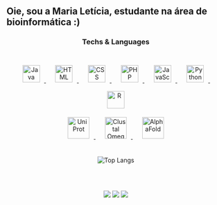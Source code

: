 ## Oie, sou a Maria Letícia, estudante na área de bioinformática :)

  <div align="center">
  <h3>Techs & Languages</h3>
  <br>
 <!-- Linguagens -->
  <a href="https://www.java.com" target="_blank">
    <img src="https://cdn.jsdelivr.net/gh/devicons/devicon/icons/java/java-original.svg" height="40" style="margin: 10px;" alt="Java"/>
  </a>&nbsp;&nbsp;
  <a href="https://developer.mozilla.org/en-US/docs/Web/HTML" target="_blank">
    <img src="https://cdn.jsdelivr.net/gh/devicons/devicon/icons/html5/html5-original.svg" height="40" style="margin: 10px;" alt="HTML"/>
  </a>&nbsp;&nbsp;
  <a href="https://developer.mozilla.org/en-US/docs/Web/CSS" target="_blank">
    <img src="https://cdn.jsdelivr.net/gh/devicons/devicon/icons/css3/css3-original.svg" height="40" style="margin: 10px;" alt="CSS"/>
  </a>&nbsp;&nbsp;
  <a href="https://www.php.net/" target="_blank">
    <img src="https://cdn.jsdelivr.net/gh/devicons/devicon/icons/php/php-original.svg" height="40" style="margin: 10px;" alt="PHP"/>
  </a>&nbsp;&nbsp;
  <a href="https://developer.mozilla.org/en-US/docs/Web/JavaScript" target="_blank">
    <img src="https://cdn.jsdelivr.net/gh/devicons/devicon/icons/javascript/javascript-original.svg" height="40" style="margin: 10px;" alt="JavaScript"/>
  </a>&nbsp;&nbsp;
  <a href="https://www.python.org/" target="_blank">
    <img src="https://cdn.jsdelivr.net/gh/devicons/devicon/icons/python/python-original.svg" height="40" style="margin: 10px;" alt="Python"/>
  </a>&nbsp;&nbsp;
  <a href="https://www.r-project.org/" target="_blank">
    <img src="https://cdn.jsdelivr.net/gh/devicons/devicon/icons/r/r-original.svg" height="40" style="margin: 10px;" alt="R"/>
  </a>

  <br>

  <!-- Bioinformática -->
  <a href="https://www.uniprot.org/" target="_blank">
    <img src="https://www.uniprot.org/og-uniprot-wide-logo-1200x630.png" height="50" style="margin: 10px;" alt="UniProt"/>
  </a>&nbsp;&nbsp;
  <a href="https://www.ebi.ac.uk/Tools/msa/clustalo/" target="_blank">
    <img src="https://lh5.googleusercontent.com/proxy/XJHP330UeaIPEtK5qR8CO_CfDw5NOKti-Pd3X81XvN22JlDRcXvmDFqKZ3Ev87veKs1cP_SVSoKJ5PJFpOfK83E" height="50" style="margin: 10px;" alt="Clustal Omega"/>
  </a>&nbsp;&nbsp;
  <a href="https://alphafold.ebi.ac.uk/" target="_blank">
    <img src="https://lh3.googleusercontent.com/EQG-IiwCivtoW6UzARBc_7uaVBrQ6b5nMtAE-tRCIVLz59sst09hqaHPh2Z1oFhVhdKeuHFkIJVKXX4FM651" height="50" style="margin: 10px;" alt="AlphaFold"/>
  </a>
  <br>  <br>

  
 ![Top Langs](https://github-readme-stats.vercel.app/api/top-langs/?username=marileticiab&layout=compact)

</div>

<br><br>

<div align="center"> 
  <a href="https://instagram.com/mari_leticiacb" target="_blank"><img src="https://img.shields.io/badge/-Instagram-%23E4405F?style=for-the-badge&logo=instagram&logoColor=white" target="_blank"></a>
  <a href = "mailto:maria.leticia.byna@gmail.com"><img src="https://img.shields.io/badge/-Gmail-%23333?style=for-the-badge&logo=gmail&logoColor=white" target="_blank"></a>
  <a href="www.linkedin.com/in/marialeticiabina" target="_blank"><img src="https://img.shields.io/badge/-LinkedIn-%230077B5?style=for-the-badge&logo=linkedin&logoColor=white" target="_blank"></a> 
  
</div>


<!---
marileticiab/marileticiab is a ✨ special ✨ repository because its `README.md` (this file) appears on your GitHub profile.
You can click the Preview link to take a look at your changes.
--->
